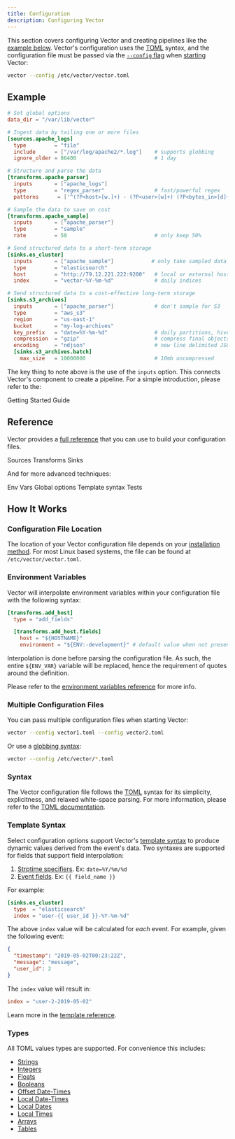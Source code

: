 ```yaml
---
title: Configuration
description: Configuring Vector
---
```


This section covers configuring Vector and creating pipelines like the
[example below](#example). Vector's configuration uses the [TOML][urls.toml]
syntax, and the configuration file must be passed via the
[`--config` flag][docs.process-management#flags] when
[starting][docs.process-management#starting] Vector:

```bash
vector --config /etc/vector/vector.toml
```

## Example

```toml title="vector.toml"
# Set global options
data_dir = "/var/lib/vector"

# Ingest data by tailing one or more files
[sources.apache_logs]
  type         = "file"
  include      = ["/var/log/apache2/*.log"]    # supports globbing
  ignore_older = 86400                         # 1 day

# Structure and parse the data
[transforms.apache_parser]
  inputs       = ["apache_logs"]
  type         = "regex_parser"                # fast/powerful regex
  patterns      = ['^(?P<host>[w.]+) - (?P<user>[w]+) (?P<bytes_in>[d]+) [(?P<timestamp>.*)] "(?P<method>[w]+) (?P<path>.*)" (?P<status>[d]+) (?P<bytes_out>[d]+)$']

# Sample the data to save on cost
[transforms.apache_sample]
  inputs       = ["apache_parser"]
  type         = "sample"
  rate         = 50                            # only keep 50%

# Send structured data to a short-term storage
[sinks.es_cluster]
  inputs       = ["apache_sample"]            # only take sampled data
  type         = "elasticsearch"
  host         = "http://79.12.221.222:9200"   # local or external host
  index        = "vector-%Y-%m-%d"             # daily indices

# Send structured data to a cost-effective long-term storage
[sinks.s3_archives]
  inputs       = ["apache_parser"]             # don't sample for S3
  type         = "aws_s3"
  region       = "us-east-1"
  bucket       = "my-log-archives"
  key_prefix   = "date=%Y-%m-%d"               # daily partitions, hive friendly format
  compression  = "gzip"                        # compress final objects
  encoding     = "ndjson"                      # new line delimited JSON
  [sinks.s3_archives.batch]
    max_size   = 10000000                      # 10mb uncompressed

```

The key thing to note above is the use of the `inputs` option. This connects
Vector's component to create a pipeline. For a simple introduction, please
refer to the:

<Jump to="/guides/getting-started/your-first-pipeline/">Getting Started Guide</Jump>

## Reference

Vector provides a [full reference][docs.reference] that you can use to build
your configuration files.

<Jump to="/docs/reference/sources/">Sources</Jump>
<Jump to="/docs/reference/transforms/">Transforms</Jump>
<Jump to="/docs/reference/sinks/">Sinks</Jump>

And for more advanced techniques:

<Jump to="/docs/reference/env-vars/">Env Vars</Jump>
<Jump to="/docs/reference/global-options/">Global options</Jump>
<Jump to="/docs/reference/templates/">Template syntax</Jump>
<Jump to="/docs/reference/tests/">Tests</Jump>

## How It Works

### Configuration File Location

The location of your Vector configuration file depends on your [installation
method][docs.installation]. For most Linux based systems, the file can be
found at `/etc/vector/vector.toml`.

### Environment Variables

Vector will interpolate environment variables within your configuration file
with the following syntax:

```toml title="vector.toml"
[transforms.add_host]
  type = "add_fields"

  [transforms.add_host.fields]
    host = "${HOSTNAME}"
    environment = "${ENV:-development}" # default value when not present
```

<Alert type="info">

Interpolation is done before parsing the configuration file. As such, the
entire `${ENV_VAR}` variable will be replaced, hence the requirement of
quotes around the definition.

</Alert>

Please refer to the [environment variables reference][docs.reference.env-vars]
for more info.

### Multiple Configuration Files

You can pass multiple configuration files when starting Vector:

```bash
vector --config vector1.toml --config vector2.toml
```

Or use a [globbing syntax][urls.globbing]:

```bash
vector --config /etc/vector/*.toml
```

### Syntax

The Vector configuration file follows the [TOML][urls.toml] syntax for its
simplicity, explicitness, and relaxed white-space parsing. For more information,
please refer to the [TOML documentation][urls.toml].

### Template Syntax

Select configuration options support Vector's
[template syntax][docs.reference.templates] to produce dynamic values derived
from the event's data. Two syntaxes are supported for fields that support field
interpolation:

1. [Strptime specifiers][urls.strptime_specifiers]. Ex: `date=%Y/%m/%d`
2. [Event fields][docs.data-model]. Ex: `{{ field_name }}`

For example:

```toml title="vector.toml"
[sinks.es_cluster]
  type  = "elasticsearch"
  index = "user-{{ user_id }}-%Y-%m-%d"
```

The above `index` value will be calculated for _each_ event. For example, given
the following event:

```json
{
  "timestamp": "2019-05-02T00:23:22Z",
  "message": "message",
  "user_id": 2
}
```

The `index` value will result in:

```toml
index = "user-2-2019-05-02"
```

Learn more in the [template reference][docs.reference.templates].

### Types

All TOML values types are supported. For convenience this includes:

- [Strings](https://github.com/toml-lang/toml#string)
- [Integers](https://github.com/toml-lang/toml#integer)
- [Floats](https://github.com/toml-lang/toml#float)
- [Booleans](https://github.com/toml-lang/toml#boolean)
- [Offset Date-Times](https://github.com/toml-lang/toml#offset-date-time)
- [Local Date-Times](https://github.com/toml-lang/toml#local-date-time)
- [Local Dates](https://github.com/toml-lang/toml#local-date)
- [Local Times](https://github.com/toml-lang/toml#local-time)
- [Arrays](https://github.com/toml-lang/toml#array)
- [Tables](https://github.com/toml-lang/toml#table)

[docs.data-model]: /docs/about/data-model/
[docs.installation]: /docs/setup/installation/
[docs.process-management#flags]: /docs/administration/process-management/#flags
[docs.process-management#starting]: /docs/administration/process-management/#starting
[docs.reference.env-vars]: /docs/reference/env-vars/
[docs.reference.templates]: /docs/reference/templates/
[docs.reference]: /docs/reference/
[urls.globbing]: https://en.wikipedia.org/wiki/Glob_(programming)
[urls.strptime_specifiers]: https://docs.rs/chrono/0.4.11/chrono/format/strftime/index.html#specifiers
[urls.toml]: https://github.com/toml-lang/toml
